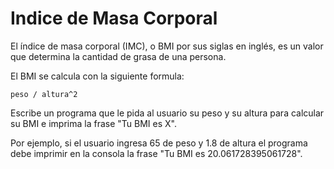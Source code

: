 # Indice de Masa Corporal

El índice de masa corporal (IMC), o BMI por sus siglas en inglés, es un valor que determina la cantidad de grasa de una persona.

El BMI se calcula con la siguiente formula:

`peso / altura^2`

Escribe un programa que le pida al usuario su peso y su altura para calcular su BMI e imprima la frase "Tu BMI es X".

Por ejemplo, si el usuario ingresa 65 de peso y 1.8 de altura el programa debe imprimir en la consola la frase "Tu BMI es 20.061728395061728".
